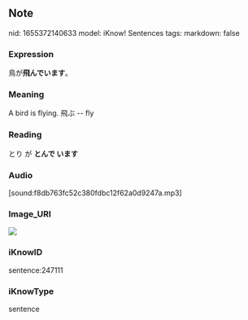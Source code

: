 ## Note
nid: 1655372140633
model: iKnow! Sentences
tags: 
markdown: false

### Expression
鳥が<b>飛んでいます</b>。

### Meaning
A bird is flying.
飛ぶ -- fly

### Reading
とり が <b>とんで います</b>

### Audio
[sound:f8db763fc52c380fdbc12f62a0d9247a.mp3]

### Image_URI
<img src="7b571e6b9089fa9478bc4f61c7394c9d.jpg">

### iKnowID
sentence:247111

### iKnowType
sentence
